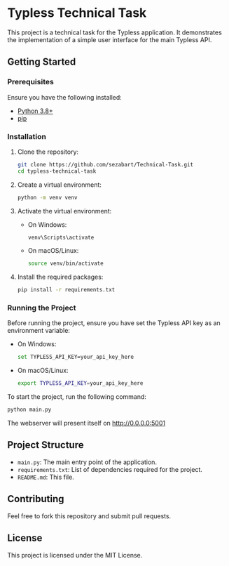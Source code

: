# Typless Technical Task

This project is a technical task for the Typless application. It demonstrates the implementation of a simple user interface for the main Typless API.

## Getting Started

### Prerequisites

Ensure you have the following installed:
- [Python 3.8+](https://www.python.org/downloads/)
- [pip](https://pip.pypa.io/en/stable/installation/)

### Installation

1. Clone the repository:
    ```sh
    git clone https://github.com/sezabart/Technical-Task.git
    cd typless-technical-task
    ```

2. Create a virtual environment:
    ```sh
    python -m venv venv
    ```

3. Activate the virtual environment:
    - On Windows:
        ```sh
        venv\Scripts\activate
        ```
    - On macOS/Linux:
        ```sh
        source venv/bin/activate
        ```

4. Install the required packages:
    ```sh
    pip install -r requirements.txt
    ```

### Running the Project

Before running the project, ensure you have set the Typless API key as an environment variable:

- On Windows:
    ```sh
    set TYPLESS_API_KEY=your_api_key_here
    ```
- On macOS/Linux:
    ```sh
    export TYPLESS_API_KEY=your_api_key_here
    ```


To start the project, run the following command:
```sh
python main.py
```

The webserver will present itself on http://0.0.0.0:5001

## Project Structure

- `main.py`: The main entry point of the application.
- `requirements.txt`: List of dependencies required for the project.
- `README.md`: This file.

## Contributing

Feel free to fork this repository and submit pull requests.

## License

This project is licensed under the MIT License.
